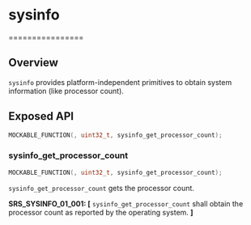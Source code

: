 # sysinfo
================

## Overview

`sysinfo` provides platform-independent primitives to obtain system information (like processor count).

## Exposed API

```c
MOCKABLE_FUNCTION(, uint32_t, sysinfo_get_processor_count);
```

### sysinfo_get_processor_count

```c
MOCKABLE_FUNCTION(, uint32_t, sysinfo_get_processor_count);
```

`sysinfo_get_processor_count` gets the processor count.

**SRS_SYSINFO_01_001: [** `sysinfo_get_processor_count` shall obtain the processor count as reported by the operating system. **]**
